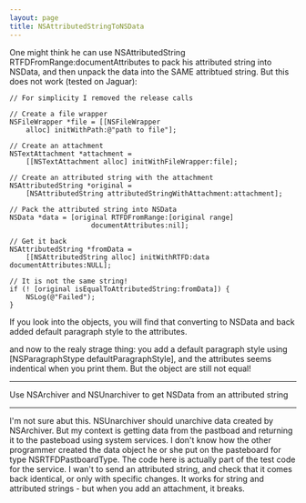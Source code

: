 ```yaml
---
layout: page
title: NSAttributedStringToNSData
---
```


One might think he can use NSAttributedString RTFDFromRange:documentAttributes to pack his attributed string into NSData, and then unpack the data into the SAME attribtued string. But this does not work (tested on Jaguar):

    

    // For simplicity I removed the release calls

    // Create a file wrapper
    NSFileWrapper *file = [[NSFileWrapper
        alloc] initWithPath:@"path to file"];
    
    // Create an attachment
    NSTextAttachment *attachment =
        [[NSTextAttachment alloc] initWithFileWrapper:file];

    // Create an attributed string with the attachment
    NSAttributedString *original =
        [NSAttributedString attributedStringWithAttachment:attachment];
    
    // Pack the attributed string into NSData
    NSData *data = [original RTFDFromRange:[original range]
                        documentAttributes:nil];

    // Get it back
    NSAttributedString *fromData =
        [[NSAttributedString alloc] initWithRTFD:data documentAttributes:NULL];

    // It is not the same string!
    if (! [original isEqualToAttributedString:fromData]) {
        NSLog(@"Failed");
    }




If you look into the objects, you will find that converting to NSData and back added default paragraph style to the attributes.

and now to the realy strage thing: you add a default paragraph style using [NSParagraphStype defaultParagraphStyle], and the attributes seems indentical when you print them. But the object are still not equal!

----

Use NSArchiver and NSUnarchiver to get NSData from an attributed string

----

I'm not sure abut this. NSUnarchiver should unarchive data created by NSArchiver. But my context is getting data from the pastboad and returning it to the pasteboad using system services. I don't know how the other programmer created the data object he or she put on the pasteboard for type NSRTFDPastboardType. The code here is actually part of the test code for the service. I wan't to send an attributed string, and check that it comes back identical, or only with specific changes. It works for string and attributed strings - but when you add an attachment, it breaks.

